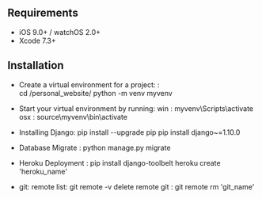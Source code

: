 
## Requirements

- iOS 9.0+ / watchOS 2.0+
- Xcode 7.3+

## Installation
- Create a virtual environment for a project: :  
    cd /personal_website/
    python -m venv myvenv

- Start your virtual environment by running: 
    win : myvenv\Scripts\activate
    osx : source\myvenv\bin\activate

- Installing Django:
    pip install --upgrade pip
    pip install django~=1.10.0

- Database Migrate :
    python manage.py migrate


- Heroku Deployment :
    pip install django-toolbelt
    heroku create 'heroku_name'

- git:
    remote list: git remote -v
    delete remote git : git remote rm  'git_name'

